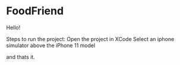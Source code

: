 # FoodFriend

Hello!

Steps to run the project:
Open the project in XCode
Select an iphone simulator above the iPhone 11 model

and thats it.
